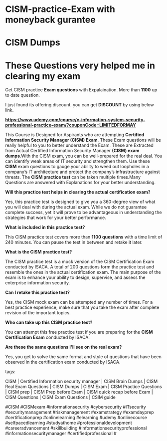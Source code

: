 # CISM-practice-Exam with moneyback gurantee
# CISM Dumps
# These Questions very helped me in clearing my exam
Get CISM practice **Exam questions** with Expalaination. More than **1100** up to date question.

I just found its offering discount. you can get **DISCOUNT** by using below link.

**https://www.udemy.com/course/c-information-system-security-professional-practice-exam/?couponCode=LIMITEDFORMAY**

This Course is Designed for Aspirants who are attempting **Certified Information Security Manager (CISM) Exam**. These Exam questions will be really helpful to you to better understand the Exam. These are Extracted from Actual Certified Information Security Manager **(CISM) exam dumps**.With the CISM exam, you can be well-prepared for the real deal. You can identify weak areas of IT security and strengthen them. Use these **CISM** exam questions to gauge your ability to weed out loopholes in a company’s IT architecture and protect the company’s infrastructure against threats. The **CISM practice test** can be taken multiple times.Many Questions are answered with Explanations for your better understanding.

**Will this practice test helps in clearing the actual certification exam?**

Yes, this practice test is designed to give you a 360-degree view of what you will deal with during the actual exam. While we do not guarantee complete success, yet it will prove to be advantageous in understanding the strategies that work for your better performance.

**What is included in this practice test?**

This CISM practice test covers more than **1100 questions** with a time limit of 240 minutes. You can pause the test in between and retake it later.

**What is the CISM practice test?**

The CISM practice test is a mock version of the CISM Certification Exam conducted by ISACA. A total of 200 questions form the practice test and resemble the ones in the actual certification exam. The main purpose of the exam is to enhance your ability to design, supervise, and assess the enterprise information security.

**Can I retake this practice test?**

Yes, the CISM mock exam can be attempted any number of times. For a best practice experience, make sure that you take the exam after complete revision of the important topics.

**Who can take up this CISM practice test?**

You can attempt this free practice test if you are preparing for the **CISM Certification Exam** conducted by ISACA.

**Are these the same questions I'll see on the real exam?**

Yes, you get to solve the same format and style of questions that have been observed in the certification exam conducted by ISACA.


tags:

CISM | Certified Information security manager | CISM Brain Dumps | CISM Real Exam Questions | CISM Dumps | CISM Exam | CISM Practice Questions | CISM prep | CISM Prep before Exam | CISM quick recap before Exam | CISM Questions | CISM Exam Questions | CSIM guide

#CISM #CISMexam #informationsecurity #cybersecurity #ITsecurity #securitymanagement #riskmanagement #examstrategy #examdayprep #certificationprep #onlinelearning #elearning #udemy #onlinecourse #selfpacedlearning #studyathome #professionaldevelopment #careeradvancement #skillbuilding #informationsecurityprofessional #informationsecuritymanager #certifiedprofessional #
